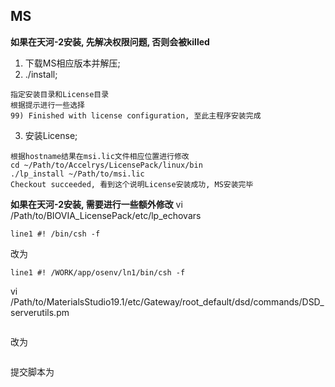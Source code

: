 ## MS  
**如果在天河-2安装, 先解决权限问题, 否则会被killed**
1. 下载MS相应版本并解压;  
2. ./install;  
```
指定安装目录和License目录
根据提示进行一些选择
99) Finished with license configuration, 至此主程序安装完成
```
3. 安装License;  
```
根据hostname结果在msi.lic文件相应位置进行修改
cd ~/Path/to/Accelrys/LicensePack/linux/bin
./lp_install ~/Path/to/msi.lic
Checkout succeeded, 看到这个说明License安装成功, MS安装完毕
```
**如果在天河-2安装, 需要进行一些额外修改**
vi /Path/to/BIOVIA_LicensePack/etc/lp_echovars
```
line1 #! /bin/csh -f
```
改为
```
line1 #! /WORK/app/osenv/ln1/bin/csh -f
```
vi /Path/to/MaterialsStudio19.1/etc/Gateway/root_default/dsd/commands/DSD_serverutils.pm
```

```
改为
```

```
提交脚本为
```

```
